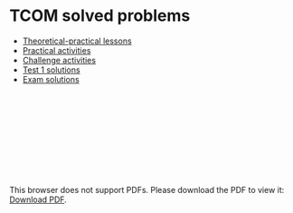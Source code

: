 # TCOM solved problems

- [Theoretical-practical lessons](https://dmfrodrigues.github.io/feup-tcom-ex/docs/TCOM_resol_TP.pdf)
- [Practical activities](https://dmfrodrigues.github.io/feup-tcom-ex/docs/TCOM_resol_PA.pdf)
- [Challenge activities](https://dmfrodrigues.github.io/feup-tcom-ex/docs/TCOM_resol_CA.pdf)
- [Test 1 solutions](https://dmfrodrigues.github.io/feup-tcom-ex/docs/TCOM_resol_test1.pdf)
- [Exam solutions](https://dmfrodrigues.github.io/feup-tcom-ex/docs/TCOM_resol_exam.pdf)

<object data="https://dmfrodrigues.github.io/feup-tcom-ex/docs/TCOM_resol_TP.pdf" type="application/pdf" width="700px" height="700px">
    <embed src="https://dmfrodrigues.github.io/feup-tcom-ex/docs/TCOM_resol_TP.pdf">
        <p>This browser does not support PDFs. Please download the PDF to view it: <a href="https://dmfrodrigues.github.io/feup-tcom-ex/docs/TCOM_resol_TP.pdf">Download PDF</a>.</p>
    </embed>
</object>
